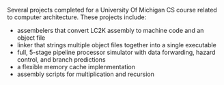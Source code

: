 Several projects completed for a University Of Michigan CS course related to computer architecture. These projects include:
- assembelers that convert LC2K assembly to machine code and an object file
- linker that strings multiple object files together into a single executable
- full, 5-stage pipeline processor simulator with data forwarding, hazard control, and branch predictions
- a flexible memory cache implenmentation
- assembly scripts for multiplication and recursion

